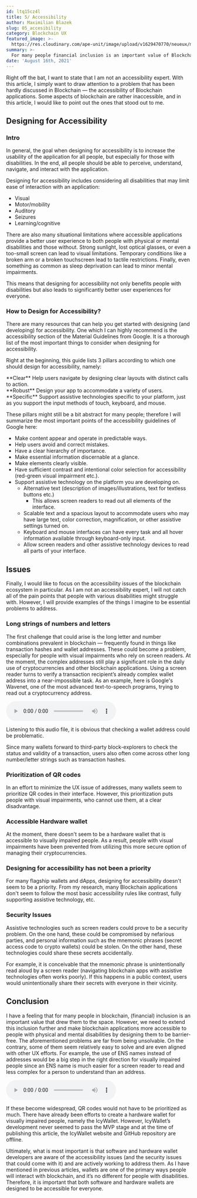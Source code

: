 ```yaml
---
id: ltq15cz4l
title: 5/ Accessibility
author: Maximilian Blazek
slug: 05_accesibility
category: Blockchain UX
featured_image: >-
  https://res.cloudinary.com/ape-unit/image/upload/v1629470770/neueux/media/articles/Frame%202036.png
summary: >-
  For many people financial inclusion is an important value of Blockchain. We need to extend this inclusion further and try to make Blockchain applications more accessible to people with physical and mental disabilities by designing them to be barrier-free.
date: 'August 16th, 2021'
---
```

Right off the bat, I want to state that I am not an accessibility expert. With this article, I simply want to draw attention to a problem that has been hardly discussed in Blockchain — the accessibility of Blockchain applications. Some aspects of blockchain are rather inaccessible, and in this article, I would like to point out the ones that stood out to me.

## Designing for Accessibility

### Intro

In general, the goal when designing for accessibility is to increase the usability of the application for all people, but especially for those with disabilities. In the end, all people should be able to perceive, understand, navigate, and interact with the application.

Designing for accessibility includes considering all disabilities that may limit ease of interaction with an application:

- Visual
- Motor/mobility
- Auditory
- Seizures
- Learning/cognitive

There are also many situational limitations where accessible applications provide a better user experience to both people with physical or mental disabilities and those without. Strong sunlight, lost optical glasses, or even a too-small screen can lead to visual limitations. Temporary conditions like a broken arm or a broken touchscreen lead to tactile restrictions. Finally, even something as common as sleep deprivation can lead to minor mental impairments.

This means that designing for accessibility not only benefits people with disabilities but also leads to significantly better user experiences for everyone.

### How to Design for Accessibility?

There are many resources that can help you get started with designing (and developing) for accessibility. One which I can highly recommend is the accessibility section of the Material Guidelines from Google. It is a thorough list of the most important things to consider when designing for accessibility.

Right at the beginning, this guide lists 3 pillars according to which one should design for accessibility, namely:

<div class="article-grid"> 
  <div>
    **Clear** 
    Help users navigate by designing clear layouts with distinct calls to action.
  </div>
  
  <div>
    **Robust**
    Design your app to accommodate a variety of users.
  </div>
  
  <div>
    **Specific**
    Support assistive technologies specific to your platform, just as you support the input methods of touch, keyboard, and mouse.
  </div>
</div>

These pillars might still be a bit abstract for many people; therefore I will summarize the most important points of the accessibility guidelines of Google here:

- Make content appear and operate in predictable ways.
- Help users avoid and correct mistakes.
- Have a clear hierarchy of importance.
- Make essential information discernable at a glance.
- Make elements clearly visible.
- Have sufficient contrast and intentional color selection for accessibility (red-green visual impairment etc.).
- Support assistive technology on the platform you are developing on.
    - Alternative text (description of images/illustrations, text for textless buttons etc.)
        - This allows screen readers to read out all elements of the interface.
    - Scalable text and a spacious layout to accommodate users who may have large text, color correction, magnification, or other assistive settings turned on.
    - Keyboard and mouse interfaces can have every task and all hover information available through keyboard-only input.
    - Allow screen readers and other assistive technology devices to read all parts of your interface.

## Issues

Finally, I would like to focus on the accessibility issues of the blockchain ecosystem in particular. As I am not an accessibility expert, I will not catch all of the pain points that people with various disabilities might struggle with. However, I will provide examples of the things I imagine to be essential problems to address.

### Long strings of numbers and letters

The first challenge that could arise is the long letter and number combinations prevalent in blockchain — frequently found in things like transaction hashes and wallet addresses. These could become a problem, especially for people with visual impairments who rely on screen readers. At the moment, the complex addresses still play a significant role in the daily use of cryptocurrencies and other blockchain applications. Using a screen reader turns to verify a transaction recipient’s already complex wallet address into a near-impossible task. As an example, here is Google's Wavenet, one of the most advanced text-to-speech programs, trying to read out a cryptocurrency address.

<audio class="w-full" controls>
  <source src="article_extra_content/address.mp3" type="audio/mpeg">
  Your browser does not support the audio element.
</audio> 

Listening to this audio file, it is obvious that checking a wallet address could be problematic.

Since many wallets forward to third-party block-explorers to check the status and validity of a transaction, users also often come across other long number/letter strings such as transaction hashes.

### Prioritization of QR codes

In an effort to minimize the UX issue of addresses, many wallets seem to prioritize QR codes in their interface. However, this prioritization puts people with visual impairments, who cannot use them, at a clear disadvantage.

### Accessible Hardware wallet

At the moment, there doesn't seem to be a hardware wallet that is accessible to visually impaired people. As a result, people with visual impairments have been prevented from utilizing this more secure option of managing their cryptocurrencies.

### Designing for accessibility has not been a priority

For many flagship wallets and dApps, designing for accessibility doesn't seem to be a priority. From my research, many Blockchain applications don't seem to follow the most basic accessibility rules like contrast, fully supporting assistive technology, etc.

### Security Issues

Assistive technologies such as screen readers could prove to be a security problem. On the one hand, these could be compromised by nefarious parties, and personal information such as the mnemonic phrases (secret access code to crypto wallets) could be stolen. On the other hand, these technologies could share these secrets accidentally.

For example, it is conceivable that the mnemonic phrase is unintentionally read aloud by a screen reader (navigating blockchain apps with assistive technologies often works poorly). If this happens in a public context, users would unintentionally share their secrets with everyone in their vicinity.

## Conclusion

I have a feeling that for many people in blockchain, (financial) inclusion is an important value that drew them to the space. However, we need to extend this inclusion further and make blockchain applications more accessible to people with physical and mental disabilities by designing them to be barrier-free. The aforementioned problems are far from being unsolvable. On the contrary, some of them seem relatively easy to solve and are even aligned with other UX efforts. For example, the use of ENS names instead of addresses would be a big step in the right direction for visually impaired people since an ENS name is much easier for a screen reader to read and less complex for a person to understand than an address.

<audio class="w-full" controls>
  <source src="article_extra_content/ens.mp3" type="audio/mpeg">
  Your browser does not support the audio element.
</audio> 

If these become widespread, QR codes would not have to be prioritized as much. There have already been efforts to create a hardware wallet for visually impaired people, namely the IcyWallet. However, IcyWallet’s development never seemed to pass the MVP stage and at the time of publishing this article, the IcyWallet website and GitHub repository are offline.

Ultimately, what is most important is that software and hardware wallet developers are aware of the accessibility issues (and the security issues that could come with it) and are actively working to address them. As I have mentioned in previous articles, wallets are one of the primary ways people will interact with blockchain, and it’s no different for people with disabilities. Therefore, it is important that both software and hardware wallets are designed to be accessible for everyone.